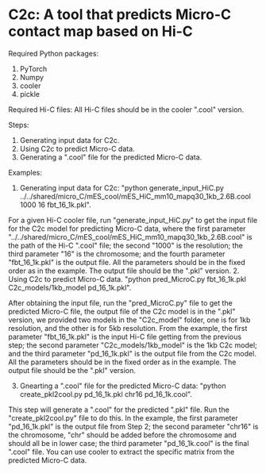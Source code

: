 # C2c: A tool that predicts Micro-C contact map based on Hi-C
Required Python packages:
  1. PyTorch
  2. Numpy
  3. cooler
  4. pickle

Required Hi-C files: All Hi-C files should be in the cooler ".cool" version. 

Steps:
  1. Generating input data for C2c.
  2. Using C2c to predict Micro-C data.
  3. Generating a ".cool" file for the predicted Micro-C data.

Examples:
1. Generating input data for C2c:
   "python generate_input_HiC.py ../../shared/micro_C/mES_cool/mES_HiC_mm10_mapq30_1kb_2.6B.cool 1000 16 fbt_16_1k.pkl".

For a given Hi-C cooler file, run "generate_input_HiC.py" to get the input file for the C2c model for predicting Micro-C data, where the first parameter "../../shared/micro_C/mES_cool/mES_HiC_mm10_mapq30_1kb_2.6B.cool" is the path of the Hi-C ".cool" file; the second "1000" is the resolution; the third parameter "16" is the chromosome; and the fourth parameter "fbt_16_1k.pkl" is the output file. All the parameters should be in the fixed order as in the example. The output file should be the ".pkl" version.
2. Using C2c to predict Micro-C data.
   "python pred_MicroC.py fbt_16_1k.pkl C2c_models/1kb_model pd_16_1k.pkl".

After obtaining the input file, run the "pred_MicroC.py" file to get the predicted Micro-C file, the output file of the C2c model is in the ".pkl" version, we provided two models in the "C2c_model" folder, one is for 1kb resolution, and the other is for 5kb resolution. From the example, the first parameter "fbt_16_1k.pkl" is the input Hi-C file getting from the previous step; the second parameter "C2c_models/1kb_model" is the 1kb C2c model; and the third parameter "pd_16_1k.pkl" is the output file from the C2c model. All the parameters should be in the fixed order as in the example. The output file should be the ".pkl" version.

3. Gnearting a ".cool" file for the predicted Micro-C data:
    "python create_pkl2cool.py pd_16_1k.pkl chr16 pd_16_1k.cool".

This step will generate a ".cool" for the predicted ".pkl" file. Run the "create_pkl2cool.py" file to do this. In the example, the first parameter "pd_16_1k.pkl" is the output file from Step 2; the second parameter "chr16" is the chromosome, "chr" should be added before the chromosome and should all be in lower case; the third parameter "pd_16_1k.cool" is the final ".cool" file. You can use cooler to extract the specific matrix from the predicted Micro-C data. 
